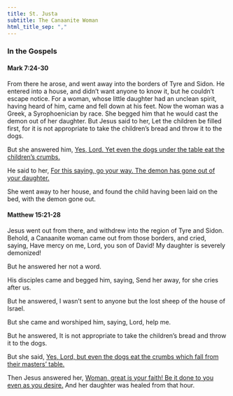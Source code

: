 ```yaml
---
title: St. Justa
subtitle: The Canaanite Woman
html_title_sep: ","
---
```


### In the Gospels

#### Mark 7:24-30

From there he arose, and went away into the borders of Tyre and Sidon. He
entered into a house, and didn’t want anyone to know it, but he couldn’t escape
notice. For a woman, whose little daughter had an unclean spirit, having heard
of him, came and fell down at his feet. Now the woman was a Greek, a
Syrophoenician by race. She begged him that he would cast the demon out of her
daughter. But Jesus said to her, Let the children be filled first, for it is
not appropriate to take the children’s bread and throw it to the dogs.

But she answered him, <u class="blue">Yes, Lord. Yet even the dogs under the
table eat the children’s crumbs.</u>

He said to her, <u>For this saying, go your way. The demon has gone out of your
daughter.</u>

She went away to her house, and found the child having been laid on the bed,
with the demon gone out.

#### Matthew 15:21-28

Jesus went out from there, and withdrew into the region of Tyre and Sidon.
Behold, a Canaanite woman came out from those borders, and cried, saying, Have
mercy on me, Lord, you son of David! My daughter is severely demonized!

But he answered her not a word.

His disciples came and begged him, saying, Send her away, for she cries after
us.

But he answered, I wasn’t sent to anyone but the lost sheep of the house of
Israel.

But she came and worshiped him, saying, Lord, help me.

But he answered, It is not appropriate to take the children’s bread and throw
it to the dogs.

But she said, <u class="blue">Yes, Lord, but even the dogs eat the crumbs which
fall from their masters’ table.</u>

Then Jesus answered her, <u>Woman, great is your faith! Be it done to you even
as you desire.</u> And her daughter was healed from that hour.
